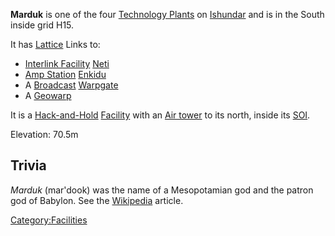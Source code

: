**Marduk** is one of the four [Technology
Plants](Technology_Plant.md "wikilink") on [Ishundar](Ishundar.md "wikilink")
and is in the South inside grid H15.

It has [Lattice](Lattice.md "wikilink") Links to:

- [Interlink Facility](Interlink_Facility.md "wikilink")
  [Neti](Neti.md "wikilink")
- [Amp Station](Amp_Station.md "wikilink") [Enkidu](Enkidu.md "wikilink")
- A [Broadcast](Broadcast.md "wikilink") [Warpgate](Warpgate.md "wikilink")
- A [Geowarp](Geowarp.md "wikilink")

It is a [Hack-and-Hold](Hack-and-Hold.md "wikilink")
[Facility](Facility.md "wikilink") with an [Air
tower](Air_tower.md "wikilink") to its north, inside its
[SOI](SOI.md "wikilink").

Elevation: 70.5m

## Trivia

_Marduk_ (mar'dook) was the name of a Mesopotamian god and the patron
god of Babylon. See the [Wikipedia](http://en.wikipedia.org/wiki/Marduk)
article.

[Category:Facilities](Category:Facilities.md "wikilink")
